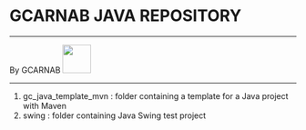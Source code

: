 # GCARNAB JAVA REPOSITORY

---

By GCARNAB <a href='https://github.com/gcarnab'> <img src='https://avatars.githubusercontent.com/u/15156604?v=4' width="50"/></a>

---

1. gc_java_template_mvn : folder containing a template for a Java project with Maven
2. swing : folder containing Java Swing test project
